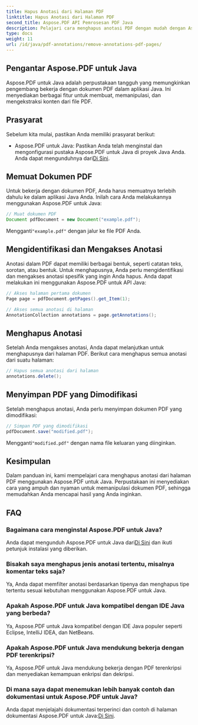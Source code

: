 ```yaml
---
title: Hapus Anotasi dari Halaman PDF
linktitle: Hapus Anotasi dari Halaman PDF
second_title: Aspose.PDF API Pemrosesan PDF Java
description: Pelajari cara menghapus anotasi PDF dengan mudah dengan Aspose.PDF untuk Java. Panduan langkah demi langkah dan kode disertakan.
type: docs
weight: 11
url: /id/java/pdf-annotations/remove-annotations-pdf-pages/
---
```


## Pengantar Aspose.PDF untuk Java

Aspose.PDF untuk Java adalah perpustakaan tangguh yang memungkinkan pengembang bekerja dengan dokumen PDF dalam aplikasi Java. Ini menyediakan berbagai fitur untuk membuat, memanipulasi, dan mengekstraksi konten dari file PDF.

## Prasyarat

Sebelum kita mulai, pastikan Anda memiliki prasyarat berikut:

-  Aspose.PDF untuk Java: Pastikan Anda telah menginstal dan mengonfigurasi pustaka Aspose.PDF untuk Java di proyek Java Anda. Anda dapat mengunduhnya dari[Di Sini](https://releases.aspose.com/pdf/java/).

## Memuat Dokumen PDF

Untuk bekerja dengan dokumen PDF, Anda harus memuatnya terlebih dahulu ke dalam aplikasi Java Anda. Inilah cara Anda melakukannya menggunakan Aspose.PDF untuk Java:

```java
// Muat dokumen PDF
Document pdfDocument = new Document("example.pdf");
```

 Mengganti`"example.pdf"` dengan jalur ke file PDF Anda.


## Mengidentifikasi dan Mengakses Anotasi

Anotasi dalam PDF dapat memiliki berbagai bentuk, seperti catatan teks, sorotan, atau bentuk. Untuk menghapusnya, Anda perlu mengidentifikasi dan mengakses anotasi spesifik yang ingin Anda hapus. Anda dapat melakukan ini menggunakan Aspose.PDF untuk API Java:

```java
// Akses halaman pertama dokumen
Page page = pdfDocument.getPages().get_Item(1);

// Akses semua anotasi di halaman
AnnotationCollection annotations = page.getAnnotations();
```

## Menghapus Anotasi

Setelah Anda mengakses anotasi, Anda dapat melanjutkan untuk menghapusnya dari halaman PDF. Berikut cara menghapus semua anotasi dari suatu halaman:

```java
// Hapus semua anotasi dari halaman
annotations.delete();
```

## Menyimpan PDF yang Dimodifikasi

Setelah menghapus anotasi, Anda perlu menyimpan dokumen PDF yang dimodifikasi:

```java
// Simpan PDF yang dimodifikasi
pdfDocument.save("modified.pdf");
```

 Mengganti`"modified.pdf"` dengan nama file keluaran yang diinginkan.

## Kesimpulan

Dalam panduan ini, kami mempelajari cara menghapus anotasi dari halaman PDF menggunakan Aspose.PDF untuk Java. Perpustakaan ini menyediakan cara yang ampuh dan nyaman untuk memanipulasi dokumen PDF, sehingga memudahkan Anda mencapai hasil yang Anda inginkan.

## FAQ

### Bagaimana cara menginstal Aspose.PDF untuk Java?

 Anda dapat mengunduh Aspose.PDF untuk Java dari[Di Sini](https://releases.aspose.com/pdf/java/) dan ikuti petunjuk instalasi yang diberikan.

### Bisakah saya menghapus jenis anotasi tertentu, misalnya komentar teks saja?

Ya, Anda dapat memfilter anotasi berdasarkan tipenya dan menghapus tipe tertentu sesuai kebutuhan menggunakan Aspose.PDF untuk Java.

### Apakah Aspose.PDF untuk Java kompatibel dengan IDE Java yang berbeda?

Ya, Aspose.PDF untuk Java kompatibel dengan IDE Java populer seperti Eclipse, IntelliJ IDEA, dan NetBeans.

### Apakah Aspose.PDF untuk Java mendukung bekerja dengan PDF terenkripsi?

Ya, Aspose.PDF untuk Java mendukung bekerja dengan PDF terenkripsi dan menyediakan kemampuan enkripsi dan dekripsi.

### Di mana saya dapat menemukan lebih banyak contoh dan dokumentasi untuk Aspose.PDF untuk Java?

 Anda dapat menjelajahi dokumentasi terperinci dan contoh di halaman dokumentasi Aspose.PDF untuk Java:[Di Sini](https://reference.aspose.com/pdf/java/).